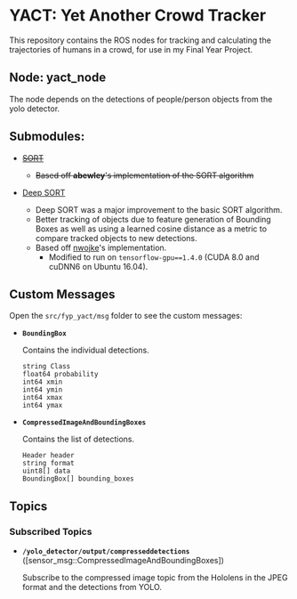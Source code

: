 # YACT: Yet Another Crowd Tracker

This repository contains the ROS nodes for tracking and calculating the trajectories of humans in a crowd, for use in my Final Year Project.

## Node: yact_node

The node depends on the detections of people/person objects from the yolo detector.

## Submodules:

* ~~[SORT](https://github.com/alaksana96/sort/tree/master)~~
    * ~~Based off __abewley__'s implementation of the SORT algorithm~~

* [Deep SORT](https://github.com/alaksana96/deep_sort/tree/master)
    * Deep SORT was a major improvement to the basic SORT algorithm.
    * Better tracking of objects due to feature generation of Bounding Boxes as well as using a learned cosine distance as a metric to compare tracked objects to new detections.
    * Based off [nwojke](https://github.com/nwojke)'s implementation.
        * Modified to run on ``tensorflow-gpu==1.4.0`` (CUDA 8.0 and cuDNN6 on Ubuntu 16.04).

## Custom Messages

Open the ``src/fyp_yact/msg`` folder to see the custom messages:

* **`BoundingBox`** 

    Contains the individual detections.

    ```
    string Class
    float64 probability
    int64 xmin
    int64 ymin
    int64 xmax
    int64 ymax
    ```

* **`CompressedImageAndBoundingBoxes`** 

    Contains the list of detections.

    ```
    Header header
    string format
    uint8[] data
    BoundingBox[] bounding_boxes
    ```
## Topics

### Subscribed Topics

* **`/yolo_detector/output/compresseddetections`** ([sensor_msg::CompressedImageAndBoundingBoxes])

    Subscribe to the compressed image topic from the Hololens in the JPEG format and the detections from YOLO.